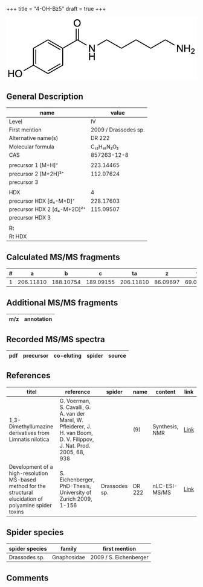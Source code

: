 +++
title = "4-OH-Bz5"
draft = true
+++

![](/img/4-OH-Bz5.png)

## General Description

| name                        | value                |
|-----------------------------|----------------------|
| Level                       | IV                   |
| First mention               | 2009 / Drassodes sp. |
| Alternative name(s)         | DR 222               |
| Molecular formula           | C₁₂H₁₈N₂O₂           |
| CAS                         | 857263-12-8          |
|                             |                      |
| precursor 1 [M+H]⁺          | 223.14465            |
| precursor 2 [M+2H]²⁺        | 112.07624            |
| precursor 3                 |                      |
|                             |                      |
| HDX                         | 4                    |
| precursor HDX   [d₄-M+D]⁺   | 228.17603            |
| precursor HDX 2 [d₄-M+2D]²⁺ | 115.09507            |
| precursor HDX 3             |                      |
|                             |                      |
| Rt                          |                      |
| Rt HDX                      |                      |

## Calculated MS/MS fragments

| # | a         | b         | c         | ta        | z        | y        | tz        |
|---|-----------|-----------|-----------|-----------|----------|----------|-----------|
| 1 | 206.11810 | 188.10754 | 189.09155 | 206.11810 | 86.09697 | 69.07042 | 103.12352 |

## Additional MS/MS fragments

| m/z       | annotation |
|-----------|------------|

## Recorded MS/MS spectra

| pdf | precursor | co-eluting  | spider    | source                       |
|-----|-----------|-------------|-----------|------------------------------|

## References

| titel                                                                                                      | reference                                                                                                               | spider        | name   | content        | link                                                               |
|------------------------------------------------------------------------------------------------------------|-------------------------------------------------------------------------------------------------------------------------|---------------|--------|----------------|--------------------------------------------------------------------|
| 1,3-Dimethyllumazine derivatives from Limnatis nilotica                                                    | G. Voerman, S. Cavalli, G. A. van der Marel, W. Pfleiderer, J. H. van Boom, D. V. Filippov, J. Nat. Prod. 2005, 68, 938 |               | (9)    | Synthesis, NMR | [Link](https://pubs.acs.org/doi/abs/10.1021/np049617a)             |
| Development of a high-resolution MS-based method for the structural elucidation of polyamine spider toxins | S. Eichenberger, PhD-Thesis, University of Zurich 2009, 1-156                                                           | Drassodes sp. | DR 222 | nLC-ESI-MS/MS  | [Link](https://www.zora.uzh.ch/id/eprint/12787/1/Eichenberger.pdf) |

## Spider species

| spider species | family      | first mention          |
|----------------|-------------|------------------------|
| Drassodes sp.  | Gnaphosidae | 2009 / S. Eichenberger |

## Comments